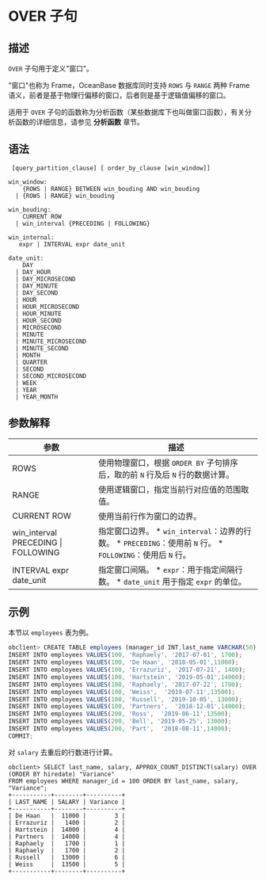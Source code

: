 OVER 子句
============================



描述
-----------------------

`OVER` 子句用于定义"窗口"。

"窗口"也称为 Frame，OceanBase 数据库同时支持 `ROWS` 与 `RANGE` 两种 Frame 语义，前者是基于物理行偏移的窗口，后者则是基于逻辑值偏移的窗口。

适用于 `OVER` 子句的函数称为分析函数（某些数据库下也叫做窗口函数），有关分析函数的详细信息，请参见 **分析函数** 章节。

语法
-----------------------

```unknow
 [query_partition_clause] [ order_by_clause [win_window]]

win_window:
    {ROWS | RANGE} BETWEEN win_bouding AND win_bouding
  | {ROWS | RANGE} win_bouding

win_bouding:
    CURRENT ROW
  | win_interval {PRECEDING | FOLLOWING}

win_internal:
   expr | INTERVAL expr date_unit

date_unit:
    DAY
  | DAY_HOUR
  | DAY_MICROSECOND
  | DAY_MINUTE
  | DAY_SECOND
  | HOUR
  | HOUR_MICROSECOND
  | HOUR_MINUTE
  | HOUR_SECOND
  | MICROSECOND
  | MINUTE
  | MINUTE_MICROSECOND
  | MINUTE_SECOND
  | MONTH
  | QUARTER
  | SECOND
  | SECOND_MICROSECOND
  | WEEK
  | YEAR
  | YEAR_MONTH
```



参数解释
-------------------------



|                 参数                  |                                                                                                              描述                                                                                                              |
|-------------------------------------|------------------------------------------------------------------------------------------------------------------------------------------------------------------------------------------------------------------------------|
| ROWS                                | 使用物理窗口，根据 `ORDER BY` 子句排序后，取的前 `N` 行及后 `N` 行的数据计算。                                                                                                                                                                           |
| RANGE                               | 使用逻辑窗口，指定当前行对应值的范围取值。                                                                                                                                                                                                        |
| CURRENT ROW                         | 使用当前行作为窗口的边界。                                                                                                                                                                                                                |
| win_interval PRECEDING \| FOLLOWING | 指定窗口边界。 * `win_interval`：边界的行数。   * `PRECEDING`：使用前 `N` 行。   * `FOLLOWING`：使用后 `N` 行。    |
| INTERVAL expr date_unit             | 指定窗口间隔。 * `expr`：用于指定间隔行数。   * `date_unit` 用于指定 `expr` 的单位。                                                               |



示例
-----------------------

本节以 `employees` 表为例。

```javascript
obclient> CREATE TABLE employees (manager_id INT,last_name VARCHAR(50),hiredate VARCHAR(50),salary INT);
INSERT INTO employees VALUES(100, 'Raphaely', '2017-07-01', 1700);
INSERT INTO employees VALUES(100, 'De Haan', '2018-05-01',11000);      
INSERT INTO employees VALUES(100, 'Errazuriz', '2017-07-21', 1400);
INSERT INTO employees VALUES(100, 'Hartstein', '2019-05-01',14000);     
INSERT INTO employees VALUES(100, 'Raphaely', '2017-07-22', 1700);
INSERT INTO employees VALUES(100, 'Weiss',  '2019-07-11',13500);     
INSERT INTO employees VALUES(100, 'Russell', '2019-10-05', 13000);
INSERT INTO employees VALUES(100, 'Partners',  '2018-12-01',14000);     
INSERT INTO employees VALUES(200, 'Ross',  '2019-06-11',13500);     
INSERT INTO employees VALUES(200, 'Bell', '2019-05-25', 13000);
INSERT INTO employees VALUES(200, 'Part',  '2018-08-11',14000);  
COMMIT;
```



对 `salary` 去重后的行数进行计算。

```unknow
obclient> SELECT last_name, salary, APPROX_COUNT_DISTINCT(salary) OVER (ORDER BY hiredate) "Variance"
FROM employees WHERE manager_id = 100 ORDER BY last_name, salary, "Variance";
+-----------+--------+----------+
| LAST_NAME | SALARY | Variance |
+-----------+--------+----------+
| De Haan   |  11000 |        3 |
| Errazuriz |   1400 |        2 |
| Hartstein |  14000 |        4 |
| Partners  |  14000 |        4 |
| Raphaely  |   1700 |        1 |
| Raphaely  |   1700 |        2 |
| Russell   |  13000 |        6 |
| Weiss     |  13500 |        5 |
+-----------+--------+----------+
```

